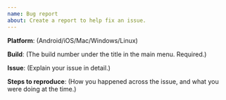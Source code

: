 ```yaml
---
name: Bug report
about: Create a report to help fix an issue.
---
```


**Platform**: (Android/iOS/Mac/Windows/Linux)

**Build**: (The build number under the title in the main menu. Required.)

**Issue**: (Explain your issue in detail.)

**Steps to reproduce**: (How you happened across the issue, and what you were doing at the time.)
